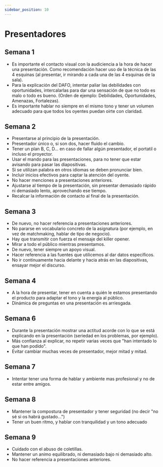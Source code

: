 ```yaml
---
sidebar_position: 10
---
```


# Presentadores
## Semana 1
- Es importante el contacto visual con la audiciencia a la hora de hacer una presentación. Como recomendación hacer uso de la técnica de las 4 esquinas (al presentar, ir mirando a cada una de las 4 esquinas de la sala).
- Para la explicación del DAFO, intentar paliar las debilidades con oportunidades, intercalarlas para dar una sensación de que no todo es malo o todo es bueno. (Orden de ejemplo: Debilidades, Oportunidades, Amenazas, Fortalezas).
- Es importante hablar no siempre en el mismo tono y tener un volumen adecuado para que todos los oyentes puedan oirte con claridad.

## Semana 2
- Presentarse al principio de la presentación.
- Presentador único o, si son dos, hacer fluido el cambio.
- Tener un plan B, C, D... en caso de fallar algún presentador, el portatil o incluso el proyector.
- Usar el mando para las presentaciones, para no tener que estar avisando para pasar las diapositivas.
- Si se utilizan palabra en otros idiomas se deben pronunciar bien.
- Incluir inicios efectivos para captar la atención del oyente.
- No hacer menciones a presentaciones anteriores.
- Ajustarse al tiempo de la presentación, sin presentar demasiado rápido ni demasiado lento, aprovechando ese tiempo.
- Recalcar la información de contacto al final de la presentación.

## Semana 3
- De nuevo, no hacer referencia a presentaciones anteriores.
- No pararse en vocabulario concreto de la asignatura (por ejemplo, en vez de matchmaking, hablar de tipo de negocio).
- Hay que transmitir con fuerza el mensaje del killer opener. 
- Mirar a todo el público mientras presentamos.
- De nuevo, tener siempre un apoyo visual.
- Hacer referencia a las fuentes que utilicemos al dar datos específicos.
- No ir continuamente hacia delante y hacia atrás en las diapositivas, ensayar mejor el discurso.

## Semana 4
- A la hora de presentar, tener en cuenta a quién le estamos presentando el producto para adaptar el tono y la energía al público.
- Dinámica de preguntas en una presentación es arriesgada.

## Semana 6
- Durante la presentación mostrar una actitud acorde con lo que se está explicando en la presentación (seriedad en los problemas, por ejemplo).
- Más confianza al explicar, no repetir varias veces que "han intentado lo que han podido".
- Evitar cambiar muchas veces de presentador, mejor mitad y mitad.

## Semana 7
- Intentar tener una forma de hablar y ambiente mas profesional y no de estar entre amigos.

## Semana 8
- Mantener la compostura de presentador y tener seguridad (no decir "no sé si os habrá gustado...")
- Tener un buen ritmo, y hablar con tranquilidad y un tono adecuado

## Semana 9
- Cuidado con el abuso de coletillas.
- Mantener un animo equilibrado, ni demasiado bajo ni demasiado alto.
- No hacer referencia a presentaciones anteriores.